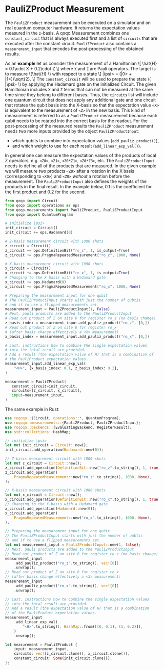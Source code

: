 # PauliZProduct Measurement

The `PauliZProduct` measurement can be executed on a simulator and on real quantum computer hardware. It returns the expectation values measured in the `z`-basis. A qoqo Measurement combines one `constant_circuit` that is always executed first and a list of `circuits` that are executed after the constant circuit. `PauliZProduct` also contains a `measurement_input` that encodes the post-processing of the obtained results.

As an **example** let us consider the measurement of a Hamiltonian
\\[
    \hat{H} = 0.1\cdot X + 0.2\cdot Z
\\] where `X` and `Z` are Pauli operators. The target is to measure \\(\hat{H} \\) with respect to a state
\\[
    |\psi> = (|0> + |1>)/\sqrt{2}.
\\]
The `constant_circuit` will be used to prepare the state \\( |\psi> \\) by applying the Hadamard gate on the initialized Circuit. The given Hamiltonian includes `X` and `Z` terms that can not be measured at the same time since they belong to different bases. Thus, the `circuits` list will include one quantum circuit that does not apply any additional gate and one circuit that rotates the qubit basis into the X-basis so that the expectation value `<X>` is equivalent to the measurement of `<Z>` in the new basis. This kind of measurement is referred to as a `PauliZProduct` measurement because each qubit needs to be rotated into the correct basis for the readout. For the post-processing of the measured results the `PauliZProduct` measurement needs two more inputs provided by the object `PauliZProductInput`:

* which qubits to combine into expectation values (`add_pauliz_product()`),
* and which weight to use for each result (`add_linear_exp_val()`).

In general one can measure the expectation values of the products of local Z operators, e.g. `<Z0>`, `<Z1>`, `<Z0*Z1>`, `<Z0*Z3>`, etc. The `PauliZProductInput` needs to define all of the products that are measured. In the given example we will measure two products `<Z0>` after a rotation in the X basis (corresponding to `<X0>`) and `<Z0>` _without_ a rotation before the measurement.
The `PauliZProductInput` also defines the weights of the products in the final result. In the example below, 0.1 is the coefficient for the first product and 0.2 for the second.

```python
from qoqo import Circuit
from qoqo import operations as ops
from qoqo.measurements import PauliZProduct, PauliZProductInput
from qoqo import QuantumProgram

# initialize |psi>
init_circuit = Circuit()
init_circuit += ops.Hadamard(0)

# Z-basis measurement circuit with 1000 shots
z_circuit = Circuit()
z_circuit += ops.DefinitionBit("ro_z", 1, is_output=True)
z_circuit += ops.PragmaRepeatedMeasurement("ro_z", 1000, None)

# X-basis measurement circuit with 1000 shots
x_circuit = Circuit()
x_circuit += ops.DefinitionBit("ro_x", 1, is_output=True)
# Changing to the X basis with a Hadamard gate
x_circuit += ops.Hadamard(0)
x_circuit += ops.PragmaRepeatedMeasurement("ro_x", 1000, None)

# Preparing the measurement input for one qubit
# The PauliZProductInput starts with just the number of qubtis
# and if to use a flipped measurements set.
measurement_input = PauliZProductInput(1, False)
# Next, pauli products are added to the PauliZProductInput
# Read out product of Z on site 0 for register ro_z (no basis change)
z_basis_index = measurement_input.add_pauliz_product("ro_z", [0,])
# Read out product of Z on site 0 for register ro_x
# (after basis change effectively a <X> measurement)
x_basis_index = measurement_input.add_pauliz_product("ro_x", [0,])

# Last, instructions how to combine the single expectation values
# into the total result are provided.
# Add a result (the expectation value of H) that is a combination of
# the PauliProduct expectation values.
measurement_input.add_linear_exp_val(
    "<H>", {x_basis_index: 0.1, z_basis_index: 0.2},
)

measurement = PauliZProduct(
   constant_circuit=init_circuit,
   circuits=[z_circuit, x_circuit],
   input=measurement_input,
)
```

The same example in Rust:

```rust
use roqoqo::{Circuit, operations::*, QuantumProgram};
use roqoqo::measurements::{PauliZProduct, PauliZProductInput};
use roqoqo::backends::{EvaluatingBackend, RegisterResult};
use std::collections::HashMap;

// initialize |psi>
let mut init_circuit = Circuit::new();
init_circuit.add_operation(Hadamard::new(0));

// Z-basis measurement circuit with 1000 shots
let mut z_circuit = Circuit::new();
z_circuit.add_operation(DefinitionBit::new("ro_z".to_string(), 1, true));
z_circuit.add_operation(
    PragmaRepeatedMeasurement::new("ro_z".to_string(), 1000, None),
);

// X-basis measurement circuit with 1000 shots
let mut x_circuit = Circuit::new();
x_circuit.add_operation(DefinitionBit::new("ro_x".to_string(), 1, true));
// Changing to the X-basis with a Hadamard gate
x_circuit.add_operation(Hadamard::new(0));
x_circuit.add_operation(
    PragmaRepeatedMeasurement::new("ro_x".to_string(), 1000, None),
);

// Preparing the measurement input for one qubit
// The PauliZProductInput starts with just the number of qubtis
// and if to use a flipped measurements set.
let mut measurement_input = PauliZProductInput::new(1, false);
// Next, pauli products are added to the PauliZProductInput
// Read out product of Z on site 0 for register ro_z (no basis change)
measurement_input
    .add_pauliz_product("ro_z".to_string(), vec![0])
    .unwrap();
// Read out product of Z on site 0 for register ro_x
// (after basis change effectively a <X> measurement)
measurement_input
    .add_pauliz_product("ro_x".to_string(), vec![0])
    .unwrap();

// Last, instructions how to combine the single expectation values
// into the total result are provided.
// Add a result (the expectation value of H) that is a combination
// of the PauliProduct expectation values.
measurement_input
    .add_linear_exp_val(
        "<H>".to_string(), HashMap::from([(0, 0.1), (1, 0.2)]),
    )
    .unwrap();

let measurement = PauliZProduct {
    input: measurement_input,
    circuits: vec![z_circuit.clone(), x_circuit.clone()],
    constant_circuit: Some(init_circuit.clone()),
};
```

